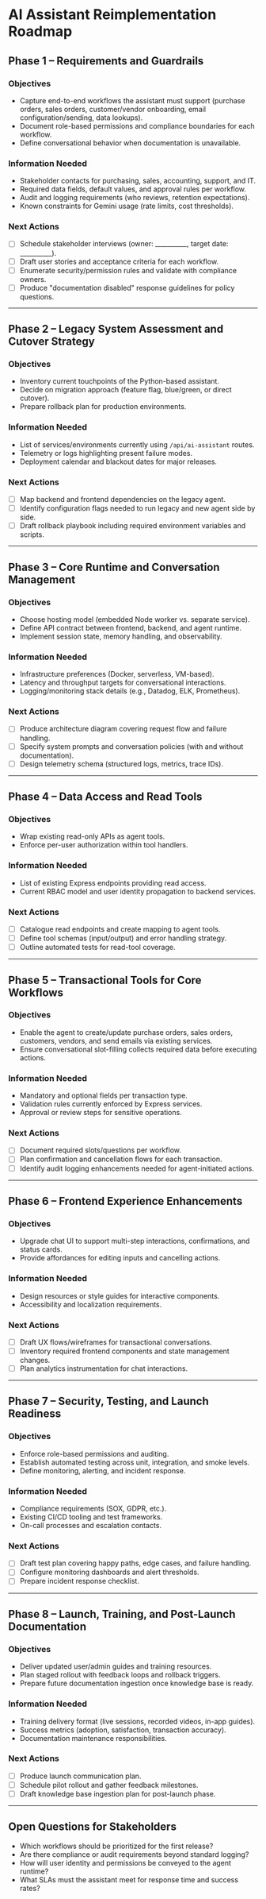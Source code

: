 # AI Assistant Reimplementation Roadmap

## Phase 1 – Requirements and Guardrails

### Objectives
- Capture end-to-end workflows the assistant must support (purchase orders, sales orders, customer/vendor onboarding, email configuration/sending, data lookups).
- Document role-based permissions and compliance boundaries for each workflow.
- Define conversational behavior when documentation is unavailable.

### Information Needed
- Stakeholder contacts for purchasing, sales, accounting, support, and IT.
- Required data fields, default values, and approval rules per workflow.
- Audit and logging requirements (who reviews, retention expectations).
- Known constraints for Gemini usage (rate limits, cost thresholds).

### Next Actions
- [ ] Schedule stakeholder interviews (owner: __________, target date: __________).
- [ ] Draft user stories and acceptance criteria for each workflow.
- [ ] Enumerate security/permission rules and validate with compliance owners.
- [ ] Produce "documentation disabled" response guidelines for policy questions.

---

## Phase 2 – Legacy System Assessment and Cutover Strategy

### Objectives
- Inventory current touchpoints of the Python-based assistant.
- Decide on migration approach (feature flag, blue/green, or direct cutover).
- Prepare rollback plan for production environments.

### Information Needed
- List of services/environments currently using `/api/ai-assistant` routes.
- Telemetry or logs highlighting present failure modes.
- Deployment calendar and blackout dates for major releases.

### Next Actions
- [ ] Map backend and frontend dependencies on the legacy agent.
- [ ] Identify configuration flags needed to run legacy and new agent side by side.
- [ ] Draft rollback playbook including required environment variables and scripts.

---

## Phase 3 – Core Runtime and Conversation Management

### Objectives
- Choose hosting model (embedded Node worker vs. separate service).
- Define API contract between frontend, backend, and agent runtime.
- Implement session state, memory handling, and observability.

### Information Needed
- Infrastructure preferences (Docker, serverless, VM-based).
- Latency and throughput targets for conversational interactions.
- Logging/monitoring stack details (e.g., Datadog, ELK, Prometheus).

### Next Actions
- [ ] Produce architecture diagram covering request flow and failure handling.
- [ ] Specify system prompts and conversation policies (with and without documentation).
- [ ] Design telemetry schema (structured logs, metrics, trace IDs).

---

## Phase 4 – Data Access and Read Tools

### Objectives
- Wrap existing read-only APIs as agent tools.
- Enforce per-user authorization within tool handlers.

### Information Needed
- List of existing Express endpoints providing read access.
- Current RBAC model and user identity propagation to backend services.

### Next Actions
- [ ] Catalogue read endpoints and create mapping to agent tools.
- [ ] Define tool schemas (input/output) and error handling strategy.
- [ ] Outline automated tests for read-tool coverage.

---

## Phase 5 – Transactional Tools for Core Workflows

### Objectives
- Enable the agent to create/update purchase orders, sales orders, customers, vendors, and send emails via existing services.
- Ensure conversational slot-filling collects required data before executing actions.

### Information Needed
- Mandatory and optional fields per transaction type.
- Validation rules currently enforced by Express services.
- Approval or review steps for sensitive operations.

### Next Actions
- [ ] Document required slots/questions per workflow.
- [ ] Plan confirmation and cancellation flows for each transaction.
- [ ] Identify audit logging enhancements needed for agent-initiated actions.

---

## Phase 6 – Frontend Experience Enhancements

### Objectives
- Upgrade chat UI to support multi-step interactions, confirmations, and status cards.
- Provide affordances for editing inputs and cancelling actions.

### Information Needed
- Design resources or style guides for interactive components.
- Accessibility and localization requirements.

### Next Actions
- [ ] Draft UX flows/wireframes for transactional conversations.
- [ ] Inventory required frontend components and state management changes.
- [ ] Plan analytics instrumentation for chat interactions.

---

## Phase 7 – Security, Testing, and Launch Readiness

### Objectives
- Enforce role-based permissions and auditing.
- Establish automated testing across unit, integration, and smoke levels.
- Define monitoring, alerting, and incident response.

### Information Needed
- Compliance requirements (SOX, GDPR, etc.).
- Existing CI/CD tooling and test frameworks.
- On-call processes and escalation contacts.

### Next Actions
- [ ] Draft test plan covering happy paths, edge cases, and failure handling.
- [ ] Configure monitoring dashboards and alert thresholds.
- [ ] Prepare incident response checklist.

---

## Phase 8 – Launch, Training, and Post-Launch Documentation

### Objectives
- Deliver updated user/admin guides and training resources.
- Plan staged rollout with feedback loops and rollback triggers.
- Prepare future documentation ingestion once knowledge base is ready.

### Information Needed
- Training delivery format (live sessions, recorded videos, in-app guides).
- Success metrics (adoption, satisfaction, transaction accuracy).
- Documentation maintenance responsibilities.

### Next Actions
- [ ] Produce launch communication plan.
- [ ] Schedule pilot rollout and gather feedback milestones.
- [ ] Draft knowledge base ingestion plan for post-launch phase.

---

## Open Questions for Stakeholders
- Which workflows should be prioritized for the first release?
- Are there compliance or audit requirements beyond standard logging?
- How will user identity and permissions be conveyed to the agent runtime?
- What SLAs must the assistant meet for response time and success rates?

